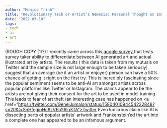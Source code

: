 ```yaml
---
author: "Monica Trinh"
title: "Revolutionary Tech or Artist’s Nemesis: Personal Thought on Image Generation AI As an Art Doer"
date: "2022-03-10"
tags: 
- tech
- ai
- art
---
```


(ROUGH COPY (1/?) I recently came across this<a href=”https://docs.google.com/forms/d/e/1FAIpQLSdhEpBRnOwiFI-ieNKKu3Y0KcoFbd_ZWod1LeyoV6EEfY78HA/viewform”>  google survey </a> that tests survey taker ability to differentiate between AI generated art and actual illustrated art by artists. The results ( this data is taken from my mutuals on Twitter and the sample size is not large enough to be taken seriously) suggest that an average (be it an artist or enjoyer) person can have a 50% chance of getting it right on the first try. This is incredibly fascinating since the popular sentiment seems to be anti-AI art amongst artists across popular platforms like Twitter or Instagram. The claims appear to be the artists are not giving their consent for the art to be used in model training. This leads to fear of art theft (an interesting case has happened on <a href=”https://twitter.com/GenelJumalon/status/1580401094454222848?s=20&t=SnHfegipHc8zVEbY6lqXTA”>Twitter </a> Even ludicrous claim like AI is dissecting parts of popular artists' artwork and Frankenstein’ed the art into a complete one has appeared to be an infamous argument. 